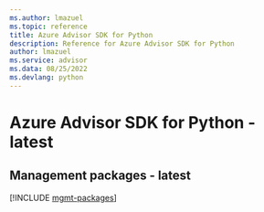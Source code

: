 ```yaml
---
ms.author: lmazuel
ms.topic: reference
title: Azure Advisor SDK for Python
description: Reference for Azure Advisor SDK for Python
author: lmazuel
ms.service: advisor
ms.data: 08/25/2022
ms.devlang: python
---
```

# Azure Advisor SDK for Python - latest

## Management packages - latest
[!INCLUDE [mgmt-packages](advisor-mgmt-index.md)]